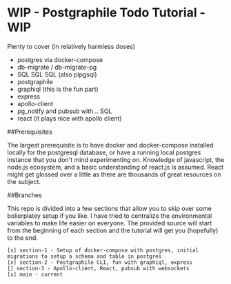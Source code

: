 # WIP - Postgraphile Todo Tutorial - WIP
  
  Plenty to cover (in relatively harmless doses)

  - postgres via docker-compose
  - db-migrate / db-migrate-pg
  - SQL SQL SQL (also plpgsql)
  - postgraphile
  - graphiql (this is the fun part)
  - express
  - apollo-client
  - pg_notify and pubsub with... SQL
  - react (it plays nice with apollo client)

##Prerequisites

  The largest prerequisite is to have docker and docker-compose installed
  locally for the postgresql database, or have a running local postgres instance that you don't mind experimenting on. Knowledge of javascript, the node.js ecosystem, and a basic understanding of react.js is assumed. React might get glossed over a little as there are thousands of great resources on the subject.

##Branches

  This repo is divided into a few sections that allow you to skip over some bolierplatey setup if you like. I have tried to centralize the environmental variables to make life easier on everyone. The provided source will start from the beginning of each section and the tutorial will get you (hopefully) to the end.

    [x] section-1 - Setup of docker-compose with postgres, initial migrations to setup a schema and table in postgres
    [x] section-2 - Postgraphile CLI, fun with graphiql, express
    [] section-3 - Apollo-client, React, pubsub with websockets
    [x] main - current 

